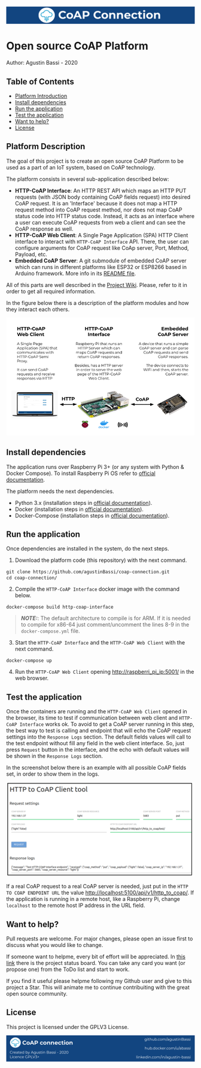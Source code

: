 ![header](doc/header.png)

# Open source CoAP Platform

Author: Agustin Bassi - 2020

## 
## Table of Contents

* [Platform Introduction](#platform-introduction)
* [Install dependencies](#install-dependencies)
* [Run the application](#run-the-application)
* [Test the application](#test-the-application)
* [Want to help?](#want-to-help-?)
* [License](#license)

## 
## Platform Description

The goal of this project is to create an open source CoAP Platform to be used as a part of an IoT system, based on CoAP technology.

The platform consists in several sub-application described below:

* **HTTP-CoAP Interface**: An HTTP REST API which maps an HTTP PUT requests (with JSON body containing CoAP fields request) into desired CoAP request. It is an 'Interface' because it does not map a HTTP request method into CoAP request method, nor does not map CoAP status code into HTTP status code. Instead, it acts as an interface where a user can execute CoAP requests from web a client and can see the CoAP response as well.
* **HTTP-CoAP Web Client**: A Single Page Application (SPA) HTTP Client interface to interact with `HTTP-CoAP Interface` API. There, the user can configure arguments for CoAP request like CoAp server, Port, Method, Payload, etc.
* **Embedded CoAP Server**: A git submodule of embedded CoAP server which can runs in different platforms like ESP32 or ESP8266 based in Arduino framework. More info in its [README file](https://github.com/agustinBassi/embedded-coap-server).

All of this parts are well described in the [Project Wiki](https://github.com/agustinBassi/coap-connection/wiki). Please, refer to it in order to get all required information.

In the figure below there is a description of the platform modules and how they interact each others.

![architecture](doc/architecture.png)

## 
## Install dependencies


The application runs over Raspberry Pi 3+ (or any system with Python & Docker Compose). To install Raspberry Pi OS refer to [official documentation](https://www.raspberrypi.org/documentation/installation/installing-images/).

The platform needs the next dependencies.

* Python 3.x (installation steps in [official documentation](https://python.org)).
* Docker (installation steps in [official documentation](https://docs.docker.com/get-docker/)).
* Docker-Compose (installation steps in [official documentation](https://docs.docker.com/compose/install/)).

## 
## Run the application

Once dependencies are installed in the system, do the next steps.

1. Download the platform code (this repository) with the next command.

```
git clone https://github.com/agustinBassi/coap-connection.git
cd coap-connection/
```

2. Compile the `HTTP-CoAP Interface` docker image with the command below. 

```
docker-compose build http-coap-interface
```

> **_NOTE:_**: The default architecture to compile is for ARM. If it is needed to compile for x86-64 just comment/uncomment the lines 8-9 in the `docker-compose.yml` file.

3. Start the `HTTP-CoAP Interface` and the `HTTP-CoAP Web Client` with the next command.

```
docker-compose up
```

4. Run the `HTTP-CoAP Web Client` opening [http://raspberri_pi_ip:5001/](http://raspberri_pi_ip:5001/) in the web browser.


## 
## Test the application

Once the containers are running and the `HTTP-CoAP Web Client` opened in the browser, its time to test if communication between web client and `HTTP-CoAP Interface` works ok. To avoid to get a CoAP server running in this step, the best way to test is calling and endpoint that will echo the CoAP request settings into the `Response Logs` section. The default fields values will call to the test endpoint without fill any field in the web client interface. So, just press `Request` button in the interface, and the echo with default values will be shown in the `Response Logs` section. 

In the screenshot below there is an example with all possible CoAP fields set, in order to show them in the logs.

![footer](doc/http-to-coap-web-client-test.png)

If a real CoAP request to a real CoAP server is needed, just put in the `HTTP TO COAP ENDPOINT URL` the value [http://localhost:5100/api/v1/http_to_coap/](http://localhost:5100/api/v1/http_to_coap/). If the application is running in a remote host, like a Raspberry Pi, change `localhost` to the remote host IP address in the URL field.


## 
## Want to help?

Pull requests are welcome. For major changes, please open an issue first to discuss what you would like to change.

If someone want to helpme, every bit of effort will be appreciated. In [this link](https://github.com/agustinBassi/coap-connection/projects/1) there is the project status board. You can take any card you want (or propose one) from the ToDo list and start to work.

If you find it useful please helpme following my Github user and give to this project a Star. This will animate me to continue contribuiting with the great open source community.

## 
## License

This project is licensed under the GPLV3 License.

![footer](doc/footer.png)